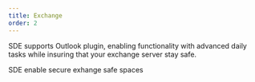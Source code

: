 ```yaml
---
title: Exchange
order: 2
---
```


SDE supports Outlook plugin, enabling functionality with advanced daily tasks while insuring that your exchange server stay safe.

SDE enable secure exhange safe spaces
